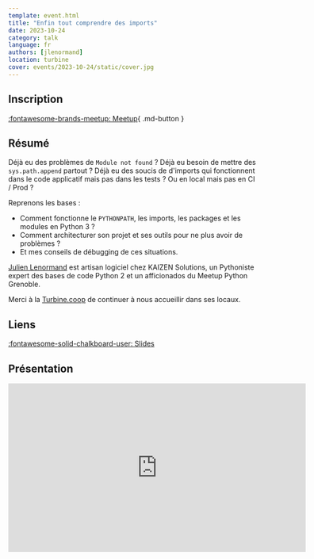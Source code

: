 ```yaml
---
template: event.html
title: "Enfin tout comprendre des imports"
date: 2023-10-24
category: talk
language: fr
authors: [jlenormand]
location: turbine
cover: events/2023-10-24/static/cover.jpg
---
```


## Inscription

[:fontawesome-brands-meetup: Meetup](https://www.meetup.com/fr-FR/groupe-dutilisateurs-python-grenoble/events/296588093/){ .md-button }

## Résumé

Déjà eu des problèmes de `Module not found` ? Déjà eu besoin de mettre des `sys.path.append` partout ? Déjà eu des soucis de d'imports qui fonctionnent dans le code applicatif mais pas dans les tests ? Ou en local mais pas en CI / Prod ?

Reprenons les bases :
- Comment fonctionne le `PYTHONPATH`, les imports, les packages et les modules en Python 3 ?
- Comment architecturer son projet et ses outils pour ne plus avoir de problèmes ?
- Et mes conseils de débugging de ces situations.

[Julien Lenormand](https://www.linkedin.com/in/julien-lenormand) est artisan logiciel chez KAIZEN Solutions, un Pythoniste expert des bases de code Python 2 et un afficionados du Meetup Python Grenoble.

Merci à la [Turbine.coop](https://turbine.coop/) de continuer à nous accueillir dans ses locaux.

## Liens

[:fontawesome-solid-chalkboard-user: Slides](https://www.lenormand-julien.fr/talks/MeetupPython2023.11/index.html)

## Présentation

<iframe
  src="https://www.lenormand-julien.fr/talks/MeetupPython2023.11/index.html"
  width="600"
  height="340"
  scrolling="no"
  frameborder="0"
  webkitallowfullscreen
  mozallowfullscreen
  allowfullscreen
></iframe>